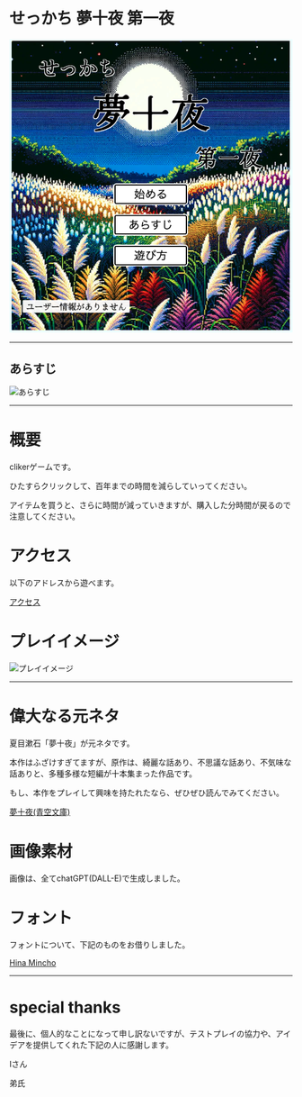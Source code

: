 # せっかち 夢十夜 第一夜

![Top画像](./doc/pic/top.png)

---

## あらすじ

![あらすじ](./doc/pic/synopsis.gif)

---

# 概要

clikerゲームです。

ひたすらクリックして、百年までの時間を減らしていってください。

アイテムを買うと、さらに時間が減っていきますが、購入した分時間が戻るので注意してください。

# アクセス

以下のアドレスから遊べます。

[アクセス](https://clicker-game-yume-juya.vercel.app)

# プレイイメージ

![プレイイメージ](./doc/pic/gameplay1.gif)

---

# 偉大なる元ネタ

夏目漱石「夢十夜」が元ネタです。

本作はふざけすぎてますが、原作は、綺麗な話あり、不思議な話あり、不気味な話ありと、多種多様な短編が十本集まった作品です。

もし、本作をプレイして興味を持たれたなら、ぜひぜひ読んでみてください。

[夢十夜(青空文庫)](https://www.aozora.gr.jp/cards/000148/files/799_14972.html)

# 画像素材

画像は、全てchatGPT(DALL-E)で生成しました。

# フォント

フォントについて、下記のものをお借りしました。

[Hina Mincho](https://fonts.google.com/specimen/Hina+Mincho?preview.text=%E7%99%BE%E5%B9%B4%E5%BE%85%E3%81%A3%E3%81%A6%E3%81%84%E3%81%A6%E3%81%8F%E3%81%A0%E3%81%95%E3%81%84)

---

# special thanks

最後に、個人的なことになって申し訳ないですが、テストプレイの協力や、アイデアを提供してくれた下記の人に感謝します。

Iさん

弟氏


